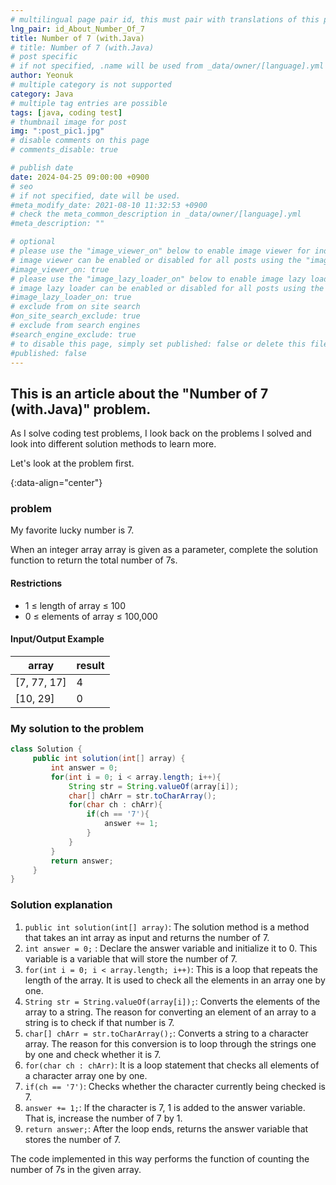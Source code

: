 ```yaml
---
# multilingual page pair id, this must pair with translations of this page. (This name must be unique)
lng_pair: id_About_Number_Of_7
title: Number of 7 (with.Java)
# title: Number of 7 (with.Java)
# post specific
# if not specified, .name will be used from _data/owner/[language].yml
author: Yeonuk
# multiple category is not supported
category: Java
# multiple tag entries are possible
tags: [java, coding test]
# thumbnail image for post
img: ":post_pic1.jpg"
# disable comments on this page
# comments_disable: true

# publish date
date: 2024-04-25 09:00:00 +0900
# seo
# if not specified, date will be used.
#meta_modify_date: 2021-08-10 11:32:53 +0900
# check the meta_common_description in _data/owner/[language].yml
#meta_description: ""

# optional
# please use the "image_viewer_on" below to enable image viewer for individual pages or posts (_posts/ or [language]/_posts folders).
# image viewer can be enabled or disabled for all posts using the "image_viewer_posts: true" setting in _data/conf/main.yml.
#image_viewer_on: true
# please use the "image_lazy_loader_on" below to enable image lazy loader for individual pages or posts (_posts/ or [language]/_posts folders).
# image lazy loader can be enabled or disabled for all posts using the "image_lazy_loader_posts: true" setting in _data/conf/main.yml.
#image_lazy_loader_on: true
# exclude from on site search
#on_site_search_exclude: true
# exclude from search engines
#search_engine_exclude: true
# to disable this page, simply set published: false or delete this file
#published: false
---
```


<!-- outline-start -->

## This is an article about the "Number of 7 (with.Java)" problem.

As I solve coding test problems, I look back on the problems I solved and look into different solution methods to learn more.

Let's look at the problem first.

{:data-align="center"}

<!-- outline-end -->

### problem

My favorite lucky number is 7.

When an integer array array is given as a parameter, complete the solution function to return the total number of 7s.

#### Restrictions

- 1 ≤ length of array ≤ 100
- 0 ≤ elements of array ≤ 100,000

#### Input/Output Example

<!-- | my_str | n | result |
| ------------------ | --- | ---------------------------- |
| "abc1Addfggg4556b" | 6 | ["abc1Ad", "dfggg4", "556b"] |
| "abcdef123" | 3 | ["abc", "def", "123"] | -->

| array       | result |
| ----------- | ------ |
| [7, 77, 17] | 4      |
| [10, 29]    | 0      |

### My solution to the problem

```java
class Solution {
     public int solution(int[] array) {
         int answer = 0;
         for(int i = 0; i < array.length; i++){
             String str = String.valueOf(array[i]);
             char[] chArr = str.toCharArray();
             for(char ch : chArr){
                 if(ch == '7'){
                     answer += 1;
                 }
             }
         }
         return answer;
     }
}
```

### Solution explanation

1. `public int solution(int[] array)`: The solution method is a method that takes an int array as input and returns the number of 7.
2. `int answer = 0;` : Declare the answer variable and initialize it to 0. This variable is a variable that will store the number of 7.
3. `for(int i = 0; i < array.length; i++)`: This is a loop that repeats the length of the array. It is used to check all the elements in an array one by one.
4. `String str = String.valueOf(array[i]);`: Converts the elements of the array to a string. The reason for converting an element of an array to a string is to check if that number is 7.
5. `char[] chArr = str.toCharArray();`: Converts a string to a character array. The reason for this conversion is to loop through the strings one by one and check whether it is 7.
6. `for(char ch : chArr)`: It is a loop statement that checks all elements of a character array one by one.
7. `if(ch == '7')`: Checks whether the character currently being checked is 7.
8. `answer += 1;`: If the character is 7, 1 is added to the answer variable. That is, increase the number of 7 by 1.
9. `return answer;`: After the loop ends, returns the answer variable that stores the number of 7.

The code implemented in this way performs the function of counting the number of 7s in the given array.
